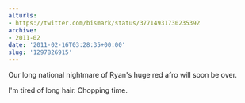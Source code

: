 ```yaml
---
alturls:
- https://twitter.com/bismark/status/37714931730235392
archive:
- 2011-02
date: '2011-02-16T03:28:35+00:00'
slug: '1297826915'
---
```


Our long national nightmare of Ryan's huge red afro will soon be over. 

I'm tired of long hair. Chopping time.

